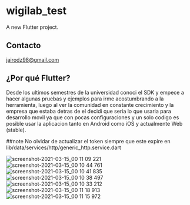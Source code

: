 # wigilab_test

A new Flutter project.

## Contacto

jairodz98@gmail.com

## ¿Por qué Flutter?
Desde los ultimos semestres de la universidad conoci el SDK y empece a hacer algunas pruebas y ejemplos para irme acostumbrando a la herramienta, luego al ver la comunidad en constante crecimiento y la empresa que estaba detras de el decidi que seria lo que usaria para desarrollo movil ya que con pocas configuraciones y un solo codigo es posible usar la aplicacion tanto en Android como iOS y actualmente Web (stable).

##note
No olvidar de actualizar el token siempre que este expire en lib/data/services/http/generic_http.service.dart

![screenshot-2021-03-15_00 11 09 221](https://user-images.githubusercontent.com/17035878/111106762-b4498a00-8523-11eb-90db-0b2f2630ed66.png)
![screenshot-2021-03-15_00 10 44 761](https://user-images.githubusercontent.com/17035878/111106764-b4e22080-8523-11eb-83f0-3c85e9f9099a.png)
![screenshot-2021-03-15_00 10 41 835](https://user-images.githubusercontent.com/17035878/111106767-b57ab700-8523-11eb-9d7b-dde99f2f340a.png)
![screenshot-2021-03-15_00 10 38 497](https://user-images.githubusercontent.com/17035878/111106769-b57ab700-8523-11eb-9359-539512bf367a.png)
![screenshot-2021-03-15_00 10 33 212](https://user-images.githubusercontent.com/17035878/111106770-b6134d80-8523-11eb-8d11-4d52ffb95160.png)
![screenshot-2021-03-15_00 11 18 913](https://user-images.githubusercontent.com/17035878/111106771-b6134d80-8523-11eb-82fa-f9137e2019c6.png)
![screenshot-2021-03-15_00 11 15 972](https://user-images.githubusercontent.com/17035878/111106772-b6134d80-8523-11eb-9bdd-b250dc532a4e.png)
